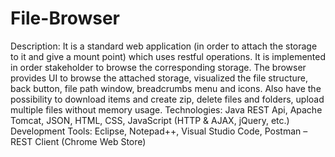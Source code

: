 # File-Browser

Description: It is a standard web application (in order to attach the storage to it and give a mount point) which uses restful operations. It is implemented in order stakeholder to browse the corresponding storage. The browser provides UI to browse the attached storage, visualized the file structure, back button, file path window, breadcrumbs menu and icons. Also have the possibility to download items and create zip, delete files and folders, upload multiple files without memory usage.
Technologies: Java REST Api, Apache Tomcat, JSON, HTML, CSS, JavaScript  (HTTP & AJAX, jQuery, etc.)
Development Tools: Eclipse, Notepad++, Visual Studio Code, Postman – REST Client (Chrome Web Store)

